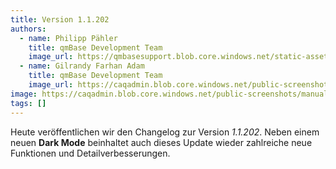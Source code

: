 ```yaml
---
title: Version 1.1.202
authors:
  - name: Philipp Pähler
    title: qmBase Development Team
    image_url: https://qmbasesupport.blob.core.windows.net/static-assets/img/persons/paehler_round.png
  - name: Gilrandy Farhan Adam
    title: qmBase Development Team
    image_url: https://caqadmin.blob.core.windows.net/public-screenshots/manual-screenshots/gilrand-profile-picture.jpg
image: https://caqadmin.blob.core.windows.net/public-screenshots/manual-screenshots/Screenshot%202024-05-31%20darkModeIntor.png
tags: []
---
```


Heute veröffentlichen wir den Changelog zur Version _1.1.202_. Neben einem neuen **Dark Mode** beinhaltet auch dieses Update wieder zahlreiche neue Funktionen und Detailverbesserungen.

<!--truncate-->
